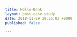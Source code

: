 ```yaml
---
title: Hello-Bank
layout: post-case-study
date: 2018-11-29 10:36:03 +0000
published: false

---
```

